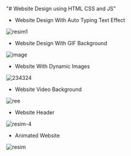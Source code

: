 "# Website Design using HTML CSS and JS"

- Website Design With Auto Typing Text Effect

![resim1](https://user-images.githubusercontent.com/75810064/202862523-ed502863-4be2-49cb-b3ac-93b2a866e2ae.png)

- Website Design With GIF Background

![image](https://user-images.githubusercontent.com/75810064/202865171-ca922722-fe12-4ce6-b942-1b0947628745.png)

- Website With Dynamic Images

![234324](https://user-images.githubusercontent.com/75810064/204129638-6ad1e035-1080-4ba5-af6f-bfa18770efa0.png)

- Website Video Background

![ree](https://user-images.githubusercontent.com/75810064/205447385-d7fbcfa7-1512-4f6a-8612-7cfb3baf5e88.png)

- Website Header

![resim-4](https://user-images.githubusercontent.com/75810064/202853534-9d5ad517-2197-40aa-9c95-e192406e7d83.png)

- Animated Website

![resim](https://user-images.githubusercontent.com/75810064/202848729-552a2216-e62c-445e-b36d-9a06495a9fdb.png)
